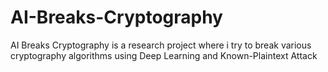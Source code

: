 # AI-Breaks-Cryptography
AI Breaks Cryptography is a research project where i try to break various cryptography algorithms using Deep Learning and Known-Plaintext Attack
